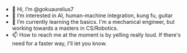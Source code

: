 - 👋 Hi, I’m @gokuaurelius7
- 👀 I’m interested in AI, human-machine integration, kung fu, guitar
- 🌱 I’m currently learning the basics. I'm a mechanical engineer, but working towards a masters in CS/Robotics. 
- 📫 How to reach me at the moment is by yelling really loud.  If there's need for a faster way, I'll let you know.  

<!---
gokuaurelius7/gokuaurelius7 is a ✨ special ✨ repository because its `README.md` (this file) appears on your GitHub profile.
You can click the Preview link to take a look at your changes.
--->
